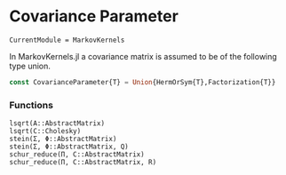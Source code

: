 # Covariance Parameter

```@meta
CurrentModule = MarkovKernels
```

In MarkovKernels.jl a covariance matrix is assumed to be of the following type union.

```julia
const CovarianceParameter{T} = Union{HermOrSym{T},Factorization{T}}
```


### Functions

```@docs
lsqrt(A::AbstractMatrix)
lsqrt(C::Cholesky)
stein(Σ, Φ::AbstractMatrix)
stein(Σ, Φ::AbstractMatrix, Q)
schur_reduce(Π, C::AbstractMatrix)
schur_reduce(Π, C::AbstractMatrix, R)
```
